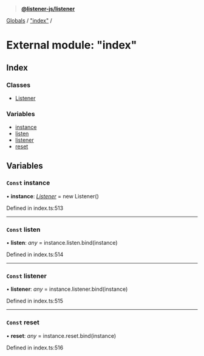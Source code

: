> **[@listener-js/listener](../README.md)**

[Globals](../globals.md) / ["index"](_index_.md) /

# External module: "index"

## Index

### Classes

* [Listener](../classes/_index_.listener.md)

### Variables

* [instance](_index_.md#const-instance)
* [listen](_index_.md#const-listen)
* [listener](_index_.md#const-listener)
* [reset](_index_.md#const-reset)

## Variables

### `Const` instance

• **instance**: *[Listener](../classes/_index_.listener.md)* =  new Listener()

Defined in index.ts:513

___

### `Const` listen

• **listen**: *any* =  instance.listen.bind(instance)

Defined in index.ts:514

___

### `Const` listener

• **listener**: *any* =  instance.listener.bind(instance)

Defined in index.ts:515

___

### `Const` reset

• **reset**: *any* =  instance.reset.bind(instance)

Defined in index.ts:516